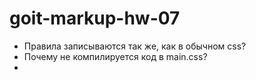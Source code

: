 # goit-markup-hw-07

- Правила записываются так же, как в обычном css?
- Почему не компилируется код в main.css?
-
